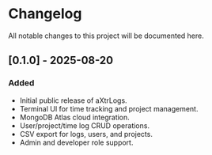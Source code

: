 # Changelog
All notable changes to this project will be documented here.

## [0.1.0] - 2025-08-20
### Added
- Initial public release of aXtrLogs.
- Terminal UI for time tracking and project management.
- MongoDB Atlas cloud integration.
- User/project/time log CRUD operations.
- CSV export for logs, users, and projects.
- Admin and developer role support.
